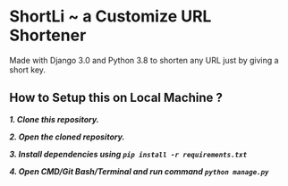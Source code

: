# ShortLi ~ a Customize URL Shortener

Made with Django 3.0 and Python 3.8 to shorten any URL just by giving a short key.

## How to Setup this on Local Machine ?

***1. Clone this repository.***

***2. Open the cloned repository.***

***3. Install dependencies using ``pip install -r requirements.txt``***

***4. Open CMD/Git Bash/Terminal and run command `python manage.py`***

